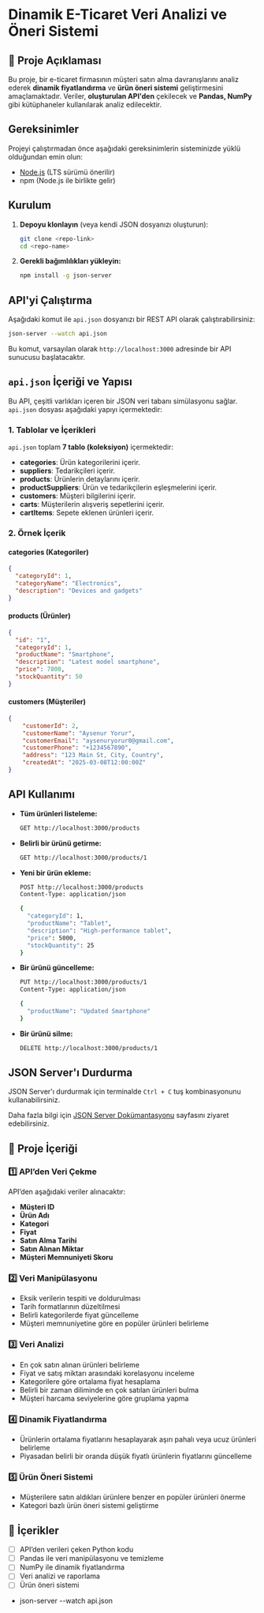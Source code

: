 # Dinamik E-Ticaret Veri Analizi ve Öneri Sistemi

## 📌 Proje Açıklaması
Bu proje, bir e-ticaret firmasının müşteri satın alma davranışlarını analiz ederek **dinamik fiyatlandırma** ve **ürün öneri sistemi** geliştirmesini amaçlamaktadır. Veriler, **oluşturulan API'den** çekilecek ve **Pandas, NumPy** gibi kütüphaneler kullanılarak analiz edilecektir.

## Gereksinimler
Projeyi çalıştırmadan önce aşağıdaki gereksinimlerin sisteminizde yüklü olduğundan emin olun:

- [Node.js](https://nodejs.org/) (LTS sürümü önerilir)
- npm (Node.js ile birlikte gelir)


## Kurulum

1. **Depoyu klonlayın** (veya kendi JSON dosyanızı oluşturun):

   ```sh
   git clone <repo-link>
   cd <repo-name>
   ```

2. **Gerekli bağımlılıkları yükleyin:**

   ```sh
   npm install -g json-server
   ```

## API'yi Çalıştırma

Aşağıdaki komut ile `api.json` dosyanızı bir REST API olarak çalıştırabilirsiniz:

```sh
json-server --watch api.json
```

Bu komut, varsayılan olarak `http://localhost:3000` adresinde bir API sunucusu başlatacaktır.

## `api.json` İçeriği ve Yapısı

Bu API, çeşitli varlıkları içeren bir JSON veri tabanı simülasyonu sağlar. `api.json` dosyası aşağıdaki yapıyı içermektedir:

### 1. **Tablolar ve İçerikleri**
`api.json` toplam **7 tablo (koleksiyon)** içermektedir:

- **categories**: Ürün kategorilerini içerir.
- **suppliers**: Tedarikçileri içerir.
- **products**: Ürünlerin detaylarını içerir.
- **productSuppliers**: Ürün ve tedarikçilerin eşleşmelerini içerir.
- **customers**: Müşteri bilgilerini içerir.
- **carts**: Müşterilerin alışveriş sepetlerini içerir.
- **cartItems**: Sepete eklenen ürünleri içerir.

### 2. **Örnek İçerik**

#### **categories (Kategoriler)**
```json
{
  "categoryId": 1,
  "categoryName": "Electronics",
  "description": "Devices and gadgets"
}
```

#### **products (Ürünler)**
```json
{
  "id": "1",
  "categoryId": 1,
  "productName": "Smartphone",
  "description": "Latest model smartphone",
  "price": 7800,
  "stockQuantity": 50
}
```

#### **customers (Müşteriler)**
```json
{
    "customerId": 2,
    "customerName": "Aysenur Yorur",
    "customerEmail": "aysenuryorur0@gmail.com",
    "customerPhone": "+1234567890",
    "address": "123 Main St, City, Country",
    "createdAt": "2025-03-08T12:00:00Z"
}
```

## API Kullanımı

- **Tüm ürünleri listeleme:**
  ```sh
  GET http://localhost:3000/products
  ```

- **Belirli bir ürünü getirme:**
  ```sh
  GET http://localhost:3000/products/1
  ```

- **Yeni bir ürün ekleme:**
  ```sh
  POST http://localhost:3000/products
  Content-Type: application/json

  {
    "categoryId": 1,
    "productName": "Tablet",
    "description": "High-performance tablet",
    "price": 5000,
    "stockQuantity": 25
  }
  ```

- **Bir ürünü güncelleme:**
  ```sh
  PUT http://localhost:3000/products/1
  Content-Type: application/json

  {
    "productName": "Updated Smartphone"
  }
  ```

- **Bir ürünü silme:**
  ```sh
  DELETE http://localhost:3000/products/1
  ```

## JSON Server'ı Durdurma

JSON Server'ı durdurmak için terminalde `Ctrl + C` tuş kombinasyonunu kullanabilirsiniz.

Daha fazla bilgi için [JSON Server Dokümantasyonu](https://github.com/typicode/json-server) sayfasını ziyaret edebilirsiniz.

## 🚀 Proje İçeriği

### 1️⃣ API’den Veri Çekme
API’den aşağıdaki veriler alınacaktır:
- **Müşteri ID**
- **Ürün Adı**
- **Kategori**
- **Fiyat**
- **Satın Alma Tarihi**
- **Satın Alınan Miktar**
- **Müşteri Memnuniyeti Skoru**

### 2️⃣ Veri Manipülasyonu
- Eksik verilerin tespiti ve doldurulması
- Tarih formatlarının düzeltilmesi
- Belirli kategorilerde fiyat güncelleme
- Müşteri memnuniyetine göre en popüler ürünleri belirleme

### 3️⃣ Veri Analizi
- En çok satın alınan ürünleri belirleme
- Fiyat ve satış miktarı arasındaki korelasyonu inceleme
- Kategorilere göre ortalama fiyat hesaplama
- Belirli bir zaman diliminde en çok satılan ürünleri bulma
- Müşteri harcama seviyelerine göre gruplama yapma

### 4️⃣ Dinamik Fiyatlandırma
- Ürünlerin ortalama fiyatlarını hesaplayarak aşırı pahalı veya ucuz ürünleri belirleme
- Piyasadan belirli bir oranda düşük fiyatlı ürünlerin fiyatlarını güncelleme

### 5️⃣ Ürün Öneri Sistemi
- Müşterilere satın aldıkları ürünlere benzer en popüler ürünleri önerme
- Kategori bazlı ürün öneri sistemi geliştirme

## 📂 İçerikler
- [ ] API’den verileri çeken Python kodu
- [ ] Pandas ile veri manipülasyonu ve temizleme
- [ ] NumPy ile dinamik fiyatlandırma
- [ ] Veri analizi ve raporlama
- [ ] Ürün öneri sistemi

- json-server --watch api.json